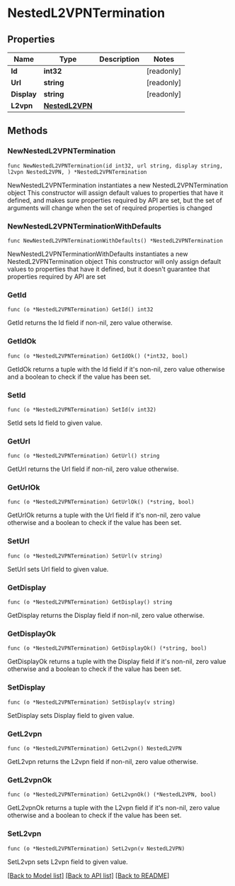 # NestedL2VPNTermination

## Properties

Name | Type | Description | Notes
------------ | ------------- | ------------- | -------------
**Id** | **int32** |  | [readonly] 
**Url** | **string** |  | [readonly] 
**Display** | **string** |  | [readonly] 
**L2vpn** | [**NestedL2VPN**](NestedL2VPN.md) |  | 

## Methods

### NewNestedL2VPNTermination

`func NewNestedL2VPNTermination(id int32, url string, display string, l2vpn NestedL2VPN, ) *NestedL2VPNTermination`

NewNestedL2VPNTermination instantiates a new NestedL2VPNTermination object
This constructor will assign default values to properties that have it defined,
and makes sure properties required by API are set, but the set of arguments
will change when the set of required properties is changed

### NewNestedL2VPNTerminationWithDefaults

`func NewNestedL2VPNTerminationWithDefaults() *NestedL2VPNTermination`

NewNestedL2VPNTerminationWithDefaults instantiates a new NestedL2VPNTermination object
This constructor will only assign default values to properties that have it defined,
but it doesn't guarantee that properties required by API are set

### GetId

`func (o *NestedL2VPNTermination) GetId() int32`

GetId returns the Id field if non-nil, zero value otherwise.

### GetIdOk

`func (o *NestedL2VPNTermination) GetIdOk() (*int32, bool)`

GetIdOk returns a tuple with the Id field if it's non-nil, zero value otherwise
and a boolean to check if the value has been set.

### SetId

`func (o *NestedL2VPNTermination) SetId(v int32)`

SetId sets Id field to given value.


### GetUrl

`func (o *NestedL2VPNTermination) GetUrl() string`

GetUrl returns the Url field if non-nil, zero value otherwise.

### GetUrlOk

`func (o *NestedL2VPNTermination) GetUrlOk() (*string, bool)`

GetUrlOk returns a tuple with the Url field if it's non-nil, zero value otherwise
and a boolean to check if the value has been set.

### SetUrl

`func (o *NestedL2VPNTermination) SetUrl(v string)`

SetUrl sets Url field to given value.


### GetDisplay

`func (o *NestedL2VPNTermination) GetDisplay() string`

GetDisplay returns the Display field if non-nil, zero value otherwise.

### GetDisplayOk

`func (o *NestedL2VPNTermination) GetDisplayOk() (*string, bool)`

GetDisplayOk returns a tuple with the Display field if it's non-nil, zero value otherwise
and a boolean to check if the value has been set.

### SetDisplay

`func (o *NestedL2VPNTermination) SetDisplay(v string)`

SetDisplay sets Display field to given value.


### GetL2vpn

`func (o *NestedL2VPNTermination) GetL2vpn() NestedL2VPN`

GetL2vpn returns the L2vpn field if non-nil, zero value otherwise.

### GetL2vpnOk

`func (o *NestedL2VPNTermination) GetL2vpnOk() (*NestedL2VPN, bool)`

GetL2vpnOk returns a tuple with the L2vpn field if it's non-nil, zero value otherwise
and a boolean to check if the value has been set.

### SetL2vpn

`func (o *NestedL2VPNTermination) SetL2vpn(v NestedL2VPN)`

SetL2vpn sets L2vpn field to given value.



[[Back to Model list]](../README.md#documentation-for-models) [[Back to API list]](../README.md#documentation-for-api-endpoints) [[Back to README]](../README.md)


